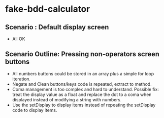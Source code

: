 # fake-bdd-calculator

## Scenario : Default display screen
* All OK

## Scenario Outline: Pressing non-operators screen buttons
* All numbers buttons could be stored in an array plus a simple for loop iteration.
* Negate and Clean buttons/keys code is repeated, extract to method.
* Coma management is too complex and hard to understand. Possible fix: treat the display value as a float and replace the dot to a coma when displayed instead of modifying a string with numbers. 
* Use the setDisplay to display items instead of repeating the setDisplay code to display items.